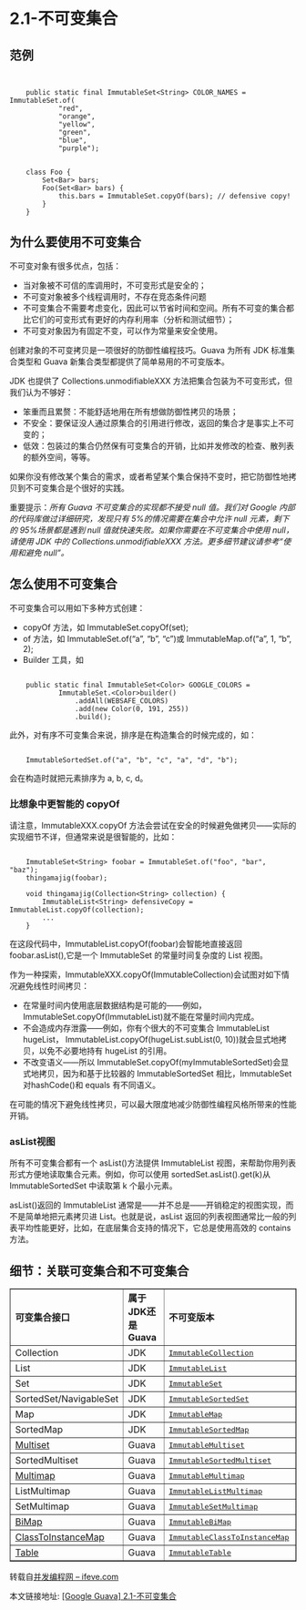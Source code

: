 # 2.1-不可变集合

## 范例

```


    public static final ImmutableSet<String> COLOR_NAMES = ImmutableSet.of(
	        "red",
	        "orange",
	        "yellow",
	        "green",
	        "blue",
	        "purple");


    class Foo {
	    Set<Bar> bars;
	    Foo(Set<Bar> bars) {
	        this.bars = ImmutableSet.copyOf(bars); // defensive copy!
	    }
    }

```

## 为什么要使用不可变集合

不可变对象有很多优点，包括：

- 当对象被不可信的库调用时，不可变形式是安全的；
- 不可变对象被多个线程调用时，不存在竞态条件问题
- 不可变集合不需要考虑变化，因此可以节省时间和空间。所有不可变的集合都比它们的可变形式有更好的内存利用率（分析和测试细节）；
- 不可变对象因为有固定不变，可以作为常量来安全使用。

创建对象的不可变拷贝是一项很好的防御性编程技巧。Guava 为所有 JDK 标准集合类型和 Guava 新集合类型都提供了简单易用的不可变版本。
 
JDK 也提供了 Collections.unmodifiableXXX 方法把集合包装为不可变形式，但我们认为不够好：

- 笨重而且累赘：不能舒适地用在所有想做防御性拷贝的场景；
- 不安全：要保证没人通过原集合的引用进行修改，返回的集合才是事实上不可变的；
- 低效：包装过的集合仍然保有可变集合的开销，比如并发修改的检查、散列表的额外空间，等等。

如果你没有修改某个集合的需求，或者希望某个集合保持不变时，把它防御性地拷贝到不可变集合是个很好的实践。

重要提示：*所有 Guava 不可变集合的实现都不接受 null 值。我们对 Google 内部的代码库做过详细研究，发现只有 5%的情况需要在集合中允许 null 元素，剩下的 95%场景都是遇到 null 值就快速失败。如果你需要在不可变集合中使用 null，请使用 JDK 中的 Collections.unmodifiableXXX 方法。更多细节建议请参考“使用和避免 null”。*

## 怎么使用不可变集合

不可变集合可以用如下多种方式创建：

- copyOf 方法，如 ImmutableSet.copyOf(set);
- of 方法，如 ImmutableSet.of(“a”, “b”, “c”)或 ImmutableMap.of(“a”, 1, “b”, 2);
- Builder 工具，如

```

    public static final ImmutableSet<Color> GOOGLE_COLORS =
	        ImmutableSet.<Color>builder()
	            .addAll(WEBSAFE_COLORS)
	            .add(new Color(0, 191, 255))
	            .build();

```

此外，对有序不可变集合来说，排序是在构造集合的时候完成的，如：

```

    ImmutableSortedSet.of("a", "b", "c", "a", "d", "b");

```

会在构造时就把元素排序为 a, b, c, d。

### 比想象中更智能的 copyOf

请注意，ImmutableXXX.copyOf 方法会尝试在安全的时候避免做拷贝——实际的实现细节不详，但通常来说是很智能的，比如：

```

    ImmutableSet<String> foobar = ImmutableSet.of("foo", "bar", "baz");
    thingamajig(foobar);
    
    void thingamajig(Collection<String> collection) {
        ImmutableList<String> defensiveCopy = ImmutableList.copyOf(collection);
        ...
    }

```

在这段代码中，ImmutableList.copyOf(foobar)会智能地直接返回 foobar.asList(),它是一个 ImmutableSet 的常量时间复杂度的 List 视图。

作为一种探索，ImmutableXXX.copyOf(ImmutableCollection)会试图对如下情况避免线性时间拷贝：

- 在常量时间内使用底层数据结构是可能的——例如，ImmutableSet.copyOf(ImmutableList)就不能在常量时间内完成。
- 不会造成内存泄露——例如，你有个很大的不可变集合 ImmutableList<String>
hugeList， ImmutableList.copyOf(hugeList.subList(0, 10))就会显式地拷贝，以免不必要地持有 hugeList 的引用。
- 不改变语义——所以 ImmutableSet.copyOf(myImmutableSortedSet)会显式地拷贝，因为和基于比较器的 ImmutableSortedSet 相比，ImmutableSet对hashCode()和 equals 有不同语义。

在可能的情况下避免线性拷贝，可以最大限度地减少防御性编程风格所带来的性能开销。

### asList视图

所有不可变集合都有一个 asList()方法提供 ImmutableList 视图，来帮助你用列表形式方便地读取集合元素。例如，你可以使用 sortedSet.asList().get(k)从 ImmutableSortedSet 中读取第 k 个最小元素。

asList()返回的 ImmutableList 通常是——并不总是——开销稳定的视图实现，而不是简单地把元素拷贝进 List。也就是说，asList 返回的列表视图通常比一般的列表平均性能更好，比如，在底层集合支持的情况下，它总是使用高效的 contains 方法。

## 细节：关联可变集合和不可变集合

<table border="1" cellspacing="0" cellpadding="0">
<tbody>
<tr>
<td width="184"><b>可变集合接口</b><b></b></td>
<td valign="top" width="158"><b>属于</b><b>JDK</b><b>还是</b><b>Guava</b><b></b></td>
<td width="277"><b>不可变版本</b><b></b></td>
</tr>
<tr>
<td width="184">Collection</td>
<td width="158">JDK</td>
<td width="277"><a href="http://docs.guava-libraries.googlecode.com/git-history/release/javadoc/com/google/common/collect/ImmutableCollection.html"><tt>ImmutableCollection</tt></a></td>
</tr>
<tr>
<td width="184">List</td>
<td width="158">JDK</td>
<td width="277"><a href="http://docs.guava-libraries.googlecode.com/git-history/release/javadoc/com/google/common/collect/ImmutableList.html"><tt>ImmutableList</tt></a></td>
</tr>
<tr>
<td width="184">Set</td>
<td width="158">JDK</td>
<td width="277"><a href="http://docs.guava-libraries.googlecode.com/git-history/release/javadoc/com/google/common/collect/ImmutableSet.html"><tt>ImmutableSet</tt></a></td>
</tr>
<tr>
<td width="184">SortedSet/NavigableSet</td>
<td width="158">JDK</td>
<td width="277"><a href="http://docs.guava-libraries.googlecode.com/git-history/release/javadoc/com/google/common/collect/ImmutableSortedSet.html"><tt>ImmutableSortedSet</tt></a></td>
</tr>
<tr>
<td width="184">Map</td>
<td width="158">JDK</td>
<td width="277"><a href="http://docs.guava-libraries.googlecode.com/git-history/release/javadoc/com/google/common/collect/ImmutableMap.html"><tt>ImmutableMap</tt></a></td>
</tr>
<tr>
<td width="184">SortedMap</td>
<td width="158">JDK</td>
<td width="277"><a href="http://docs.guava-libraries.googlecode.com/git-history/release/javadoc/com/google/common/collect/ImmutableSortedMap.html"><tt>ImmutableSortedMap</tt></a></td>
</tr>
<tr>
<td width="184"><a href="http://code.google.com/p/guava-libraries/wiki/NewCollectionTypesExplained#Multiset">Multiset</a></td>
<td width="158">Guava</td>
<td width="277"><a href="http://docs.guava-libraries.googlecode.com/git-history/release/javadoc/com/google/common/collect/ImmutableMultiset.html"><tt>ImmutableMultiset</tt></a></td>
</tr>
<tr>
<td width="184">SortedMultiset</td>
<td width="158">Guava</td>
<td width="277"><a href="http://docs.guava-libraries.googlecode.com/git-history/release12/javadoc/com/google/common/collect/ImmutableSortedMultiset.html"><tt>ImmutableSortedMultiset</tt></a></td>
</tr>
<tr>
<td width="184"><a href="http://code.google.com/p/guava-libraries/wiki/NewCollectionTypesExplained#Multimap">Multimap</a></td>
<td width="158">Guava</td>
<td width="277"><a href="http://docs.guava-libraries.googlecode.com/git-history/release/javadoc/com/google/common/collect/ImmutableMultimap.html"><tt>ImmutableMultimap</tt></a></td>
</tr>
<tr>
<td width="184">ListMultimap</td>
<td width="158">Guava</td>
<td width="277"><a href="http://docs.guava-libraries.googlecode.com/git-history/release/javadoc/com/google/common/collect/ImmutableListMultimap.html"><tt>ImmutableListMultimap</tt></a></td>
</tr>
<tr>
<td width="184">SetMultimap</td>
<td width="158">Guava</td>
<td width="277"><a href="http://docs.guava-libraries.googlecode.com/git-history/release/javadoc/com/google/common/collect/ImmutableSetMultimap.html"><tt>ImmutableSetMultimap</tt></a></td>
</tr>
<tr>
<td width="184"><a href="http://code.google.com/p/guava-libraries/wiki/NewCollectionTypesExplained#BiMap">BiMap</a></td>
<td width="158">Guava</td>
<td width="277"><a href="http://docs.guava-libraries.googlecode.com/git-history/release/javadoc/com/google/common/collect/ImmutableBiMap.html"><tt>ImmutableBiMap</tt></a></td>
</tr>
<tr>
<td width="184"><a href="http://code.google.com/p/guava-libraries/wiki/NewCollectionTypesExplained#ClassToInstanceMap">ClassToInstanceMap</a></td>
<td width="158">Guava</td>
<td width="277"><a href="http://docs.guava-libraries.googlecode.com/git-history/release/javadoc/com/google/common/collect/ImmutableClassToInstanceMap.html"><tt>ImmutableClassToInstanceMap</tt></a></td>
</tr>
<tr>
<td width="184"><a href="http://code.google.com/p/guava-libraries/wiki/NewCollectionTypesExplained#Table">Table</a></td>
<td width="158">Guava</td>
<td width="277"><a href="http://docs.guava-libraries.googlecode.com/git-history/release/javadoc/com/google/common/collect/ImmutableTable.html"><tt>ImmutableTable</tt></a></td>
</tr>
</tbody>
</table>

转载自[并发编程网 – ifeve.com](http://ifeve.com/)

本文链接地址: [[Google Guava] 2.1-不可变集合](http://ifeve.com/google-guava-immutablecollections/)
